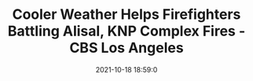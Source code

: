 ---
"title": "Cooler Weather Helps Firefighters Battling Alisal, KNP Complex Fires - CBS Los Angeles"
"date": "2021-10-18 18:59:0"
"feed_name": "GOOGLENEWSDRILLING"
"feed_website": "https://news.google.com/search?q=drilling%2Bincident&hl=en-US&gl=US&ceid=US:en"
"feed_rss": "https://news.google.com/rss/search?q=drilling%2Bincident&hl=en-US&gl=US&ceid=US:en"
"link": "https://losangeles.cbslocal.com/2021/10/18/cooler-weather-helps-firefighters-battling-alisal-knp-complex-fires/"
"source": "{'href': 'https://losangeles.cbslocal.com', 'title': 'CBS Los Angeles'}"
"file": "_posts/2021-1-1-d8f97c469cc10391b91210ef716cba25567439ce.md"
"accident": "0"
"drilling": "0"
"represented_by": "0"
"dead": "0"
"injured": "0"
"arrested": "0"
"place": "unknown place"
"where": "unknown site"
"causes": "unknown"
"place_uri": "unknown place"
---